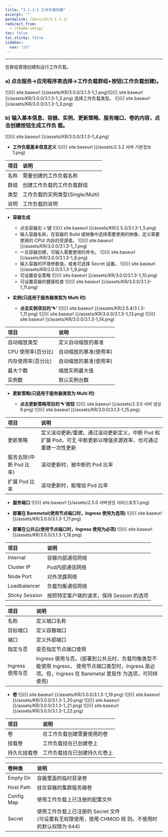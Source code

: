 ```yaml
---
title: "3.1.3-1 工作负载创建"
excerpt: ""
permalink: /docs/zh/3.1.3.1/
redirect_from:
  - /theme-setup/
toc: false
toc_sticky: false
sidebar:
  nav: "zh"
---
```


---
在群组管理创建和运行工作负载。

### a\) 点击服务→应用程序表选择→工作负载群组+按钮(工作负载创建)。
![]({{ site.baseurl }}/assets/KR/3.0.0/3.1.3-1_1.png)![]({{ site.baseurl }}/assets/KR/3.0.0/3.1.3-1_2.png)
选择工作负载类型。
![]({{ site.baseurl }}/assets/KR/3.0.0/3.1.3-1_3.png)

### b\) 输入基本信息、容器、实例、更新策略、服务端口、卷的内容，点击创建按钮生成工作负 载。
![]({{ site.baseurl }}/assets/KR/3.0.0/3.1.3-1_4.png)

* **工作负载基本信息定义**
![]({{ site.baseurl }}/assets/2.3.2 서버 기본정보 1.png)

| **项目** | **说明** |
| :--- | :--- |
| 名称 | 需要创建的工作负载名称 |
| 群组 | 创建工作负载的工作负载群组 |
| 类型 | 工作负载的实例类型(Single/Multi) |
| 说明 | 工作负载的说明 |

* **容器生成**

  * 点击容器右‘+’键
  ![]({{ site.baseurl }}/assets/KR/2.5.3/3.1.3-1_5.png)
  * 输入容器名称，在容器的 Build 或映像中选择需要使用的映像，定义需要使用的 CPU/ 内存的资源值。
  ![]({{ site.baseurl }}/assets/KR/3.0.0/3.1.3-1_7.png)
  * 一旦容器创建，可输入需要使用的命令。
  ![]({{ site.baseurl }}/assets/KR/3.0.0/3.1.3-1_8.png)
  * 输入容器的环境参数值，或者可选择 Secret 设置。
  ![]({{ site.baseurl }}/assets/KR/3.0.0/3.1.3-1_9.png)
  * 可设置安全策略
  ![]({{ site.baseurl }}/assets/KR/3.0.0/3.1.3-1_10.png)
  * 可设置容器的健康检查
  ![]({{ site.baseurl }}/assets/KR/3.0.0/3.1.3-1_11.png)

* **实例(只适用于服务器类型为 Multi 时)**

  * **点击实例项目的‘✎’**
  ![]({{ site.baseurl }}/assets/KR/2.5.4/3.1.3-1_11.png)
  ![]({{ site.baseurl }}/assets/KR/3.0.0/3.1.3-1_13.png)
  ![]({{ site.baseurl }}/assets/KR/3.0.0/3.1.3-1_14.png)

| **项目** | **说明** |
| :--- | :--- |
| 自动缩放类型 | 定义自动缩放的基准 |
| CPU 使用率(百分比) | 自动缩放的基准(使用率) |
| 内存使用率(百分比) | 自动缩放的基准(使用率) |
| 最大个数 | 缩放实例最大值 |
| 实例数 | 默认实例台数 |

* **更新策略(只适用于服务器类型为 Multi 时)**

  * **点击更新策略项目的‘✎’按钮**
  ![]({{ site.baseurl }}/assets/2.3.0 서버 생성9.png)
  ![]({{ site.baseurl }}/assets/KR/3.0.0/3.1.3-1_15.png)

| **项目** | **说明** |
| :--- | :--- |
| 更新策略 | 定义滚动更新/重建。通过滚动更新定义，中断 Pod 和扩展 Pod，可无 中断更新以增强资源效率，也可通过重建一次性更新 |
| 服务去除(中断 Pod 比率) | 滚动更新时，被中断的 Pod 比率 |
| 扩展 Pod 比率 | 滚动更新时，能增加 Pod 比率 |

* **服务端口**
![]({{ site.baseurl }}/assets/2.5.0 서버생성 서비스포트1.png)

* **部署在 Baremetal(使用节点端口时，Ingress 使用为选项)**
![]({{ site.baseurl }}/assets/KR/3.0.0/3.1.3-1_17.png)

* **部署在公共云(使用节点端口时，Ingress 使用为必项)**
![]({{ site.baseurl }}/assets/KR/3.0.0/3.1.3-1_18.png)

| **项目** | **说明** |
| :--- | :--- |
| Internal | 容器内部通信网络 |
| Cluster IP | Pod内部通信网络 |
| Node Port | 对外泄露网络 |
| Loadbalancer | 负载均衡通信网络 |
| Sticky Session | 按照特定客户端的请求，保持 Session 的选项 |

| **项目** | **说明** |
| :--- | :--- |
| 名称 | 定义端口名称 |
| 目标端口 | 定义容器端口 |
| 端口 | 定义外部端口 |
| 指定与否 | 是否指定节点端口使用 |
| Ingress 使用与否 | Ingress 使用与否。(部署到公共云时，负载均衡类型不能使用 Ingress， 使用节点端口类型时，Ingress 是必项。但，Ingress 在 Baremetal 里是作 为选项，可同样使用) |

* **卷**
![]({{ site.baseurl }}/assets/KR/3.0.0/3.1.3-1_19.png)
![]({{ site.baseurl }}/assets/KR/3.0.0/3.1.3-1_20.png)
![]({{ site.baseurl }}/assets/KR/3.0.0/3.1.3-1_21.png)
![]({{ site.baseurl }}/assets/KR/3.0.0/3.1.3-1_22.png)

| **项目** | 说明 |
| :--- | :--- |
| 卷 | 在工作负载创建需要使用的卷 |
| 挂载卷 | 工作负载挂在已创建卷上 |
| 持久化挂载卷 | 工作负载挂在已创建持久化卷上 |

| **卷种类** | **说明** |
| :--- | :--- |
| Empty Dir | 容器里面的临时目录卷 |
| Host Path | 挂在容器的集群服务器卷 |
| Config Map | 使用工作负载上已注册的配置文件 |
| Secret | 使用工作负载上已注册的 Secret 文件<br/>(可设置有无权限使用，使用 CHMOD 规 则。不使用时的默认权限为 644) |
